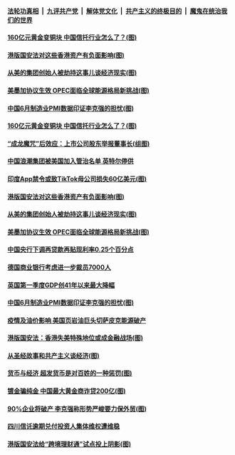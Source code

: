 

####  [法轮功真相](../../../../basic/blob/master/README.md?t=07021402) &nbsp;|&nbsp; [九评共产党](../../../../9ping.md/blob/master/README.md?t=07021402) &nbsp;|&nbsp; [解体党文化](../../../../jtdwh.md/blob/master/README.md?t=07021402)  &nbsp;|&nbsp; [共产主义的终极目的](../../../../gczydzjmd.md/blob/master/README.md?t=07021402) &nbsp;|&nbsp; [魔鬼在统治我们的世界](../../../../mgztzwmdsj.md/blob/master/README.md?t=07021402) 

#### [160亿元黄金变铜块 中国信托行业怎么了？(图)](../pages/p5/938358.md?t=07021402) 

#### [港版国安法对这些香港资产有负面影响(图)](../pages/p5/938357.md?t=07021402) 

#### [从美的集团创始人被劫持这事儿谈经济现实(图)](../pages/p5/938344.md?t=07021402) 

#### [美墨加协议生效 OPEC面临全球能源格局新挑战(图)](../pages/p5/938340.md?t=07021402) 


#### [中国6月制造业PMI数据印证李克强的担忧(图)](../pages/p5/938245.md?t=07021402) 

#### [160亿元黄金变铜块 中国信托行业怎么了？(图)](../pages/p5/938358.md?t=07021402) 

#### [“成龙魔咒”后效应：上市公司股东举报董事长(组图)](../pages/p5/938368.md?t=07021402) 

#### [中国浪潮集团被美国加入管治名单 英特尔停供](../pages/p5/938365.md?t=07021402) 

#### [印度App禁令或致TikTok母公司损失60亿美元(图)](../pages/p5/938364.md?t=07021402) 

#### [港版国安法对这些香港资产有负面影响(图)](../pages/p5/938357.md?t=07021402) 

#### [从美的集团创始人被劫持这事儿谈经济现实(图)](../pages/p5/938344.md?t=07021402) 

#### [美墨加协议生效 OPEC面临全球能源格局新挑战(图)](../pages/p5/938340.md?t=07021402) 


#### [中国央行下调再贷款再贴现利率0.25个百分点](../pages/p5/938264.md?t=07021402) 

#### [德国商业银行考虑进一步裁员7000人](../pages/p5/938262.md?t=07021402) 

#### [英国第一季度GDP创41年以来最大降幅](../pages/p5/938261.md?t=07021402) 

#### [中国6月制造业PMI数据印证李克强的担忧(图)](../pages/p5/938245.md?t=07021402) 

#### [疫情及油价影响 美国页岩油巨头切萨皮克能源破产](../pages/p5/938232.md?t=07021402) 

#### [港版国安法：香港失美特殊地位或成金融战场(图)](../pages/p5/938230.md?t=07021402) 

#### [从圣经故事和共产主义谈经济(图)](../pages/p5/938133.md?t=07021402) 

#### [货币与经济 超发货币是对百姓的一种惩罚(图)](../pages/p5/938130.md?t=07021402) 

#### [镀金骗纯金 中国最大黄金商诈贷200亿(图)](../pages/p5/938160.md?t=07021402) 

#### [90%企业将破产 李克强称形势严峻要力保外贸(图)](../pages/p5/938142.md?t=07021402) 

#### [四川信讬逾期兑付投资人集体维权遭维稳](../pages/p5/938159.md?t=07021402) 

#### [港版国安法给“跨境理财通”试点投上阴影(图)](../pages/p5/938156.md?t=07021402) 

